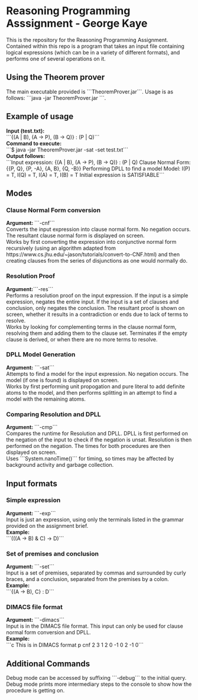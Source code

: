 <h1> Reasoning Programming Asssignment - George Kaye </h1>
This is the repository for the Reasoning Programming Assignment. Contained within this repo is a program that takes an input file containing logical expressions (which can be in a variety of different formats), and performs one of several operations on it.

<h2> Using the Theorem prover </h2>
The main executable provided is ```TheoremProver.jar```. Usage is as follows: ```java -jar TheoremProver.jar <mode> <format> <file>```.

<h2>Example of usage</h2>
<b>Input (test.txt):</b> 
<br>```{(A | B), (A -> P), (B -> Q)} : (P | Q)```
<b><br> Command to execute: <br></b>
```$ java -jar TheoremProver.jar -sat -set test.txt```
<b><br> Output follows: <br></b>
```Input expression:
{(A | B), (A -> P), (B -> Q)} : (P | Q)
Clause Normal Form:
{{P, Q}, {P, -A}, {A, B}, {Q, -B}}
Performing DPLL to find a model
Model:
I(P) = T, I(Q) = T, I(A) = T, I(B) = T
Initial expression is SATISFIABLE```



<h2> Modes </h2>
<h3> Clause Normal Form conversion </h3>
<b> Argument: </b>```-cnf``` <br>
Converts the input expression into clause normal form. No negation occurs. The resultant clause normal form is displayed on screen. <br>
Works by first converting the expression into conjunctive normal form recursively (using an algorithm adapted from https://www.cs.jhu.edu/~jason/tutorials/convert-to-CNF.html) and then creating clauses from the series of disjunctions as one would normally do.

<h3> Resolution Proof </h3>
<b> Argument:</b>```-res``` <br>
Performs a resolution proof on the input expression. If the input is a simple expression, negates the entire input. If the input is a set of clauses and conclusion, only negates the conclusion. The resultant proof is shown on screen, whether it results in a contradiction or ends due to lack of terms to resolve. <br>
Works by looking for complementing terms in the clause normal form, resolving them and adding them to the clause set. Terminates if the empty clause is derived, or when there are no more terms to resolve.

<h3> DPLL Model Generation </h3>
<b> Argument:</b> ```-sat``` <br>
Attempts to find a model for the input expression. No negation occurs. The model (if one is found) is displayed on screen. <br>
Works by first performing unit propogation and pure literal to add definite atoms to the model, and then performs splitting in an attempt to find a model with the remaining atoms.

<h3> Comparing Resolution and DPLL </h3>
<b> Argument: </b>```-cmp``` <br>
Compares the runtime for Resolution and DPLL. DPLL is first performed on the negation of the input to check if the negation is unsat. Resolution is then performed on the negation. The times for both procedures are then displayed on screen. <br>
Uses ```System.nanoTime()``` for timing, so times may be affected by background activity and garbage collection.

<h2> Input formats </h2>
<h3> Simple expression </h3>
<b> Argument: </b>```-exp``` <br>
Input is just an expression, using only the terminals listed in the grammar provided on the assignment brief. 
<br><b> Example: </b><br> ```(((A -> B) & C) -> D)```

<h3> Set of premises and conclusion </h3>
<b> Argument: </b>```-set``` <br>
Input is a set of premises, separated by commas and surrounded by curly braces, and a conclusion, separated from the premises by a colon.
<br><b> Example: </b><br> ```{(A -> B), C} : D```

<h3> DIMACS file format </h3>
<b> Argument: </b> ```-dimacs``` <br>
Input is in the DIMACS file format. This input can only be used for clause normal form conversion and DPLL.
<br> <b> Example: <br></b> ```c This is in DIMACS format
p cnf 2 3
1 2 0
-1 0
2 -1 0```

<h2> Additional Commands </h2>
Debug mode can be accessed by suffixing ```-debug``` to the initial query. Debug mode prints more intermediary steps to the console to show how the procedure is getting on.